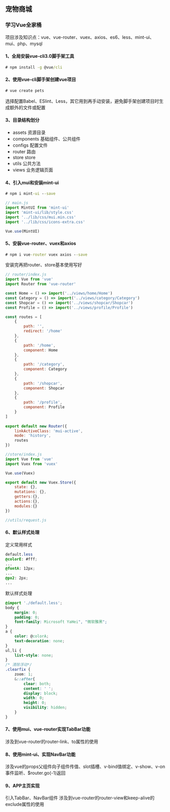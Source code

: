 ## 宠物商城

### 学习Vue全家桶
项目涉及知识点：vue、vue-router、vuex、axios、es6、less、mint-ui、mui、php、mysql

#### 1、全局安装vue-cli3.0脚手架工具
```cmd
# npm install -g @vue/cli
```

#### 2、使用vue-cli脚手架创建vue项目
```cmd
# vue create pets
```
选择配置Babel、ESlint、Less，其它用到再手动安装，避免脚手架创建项目时生成额外的文件或配置

#### 3、目录结构划分
- assets   				资源目录
- components		   基础组件、公共组件
- configs		               配置文件
- router			     路由
- store				     store
- utils			               公共方法
- views			             业务逻辑页面

#### 4、引入mui和安装mint-ui
```cmd
# npm i mint-ui --save
```
```js
// main.js
import MintUI from 'mint-ui'
import 'mint-ui/lib/style.css'
import '../lib/css/mui.min.css'
import '../lib/css/icons-extra.css'

Vue.use(MintUI)
```
#### 5、安装vue-router、vuex和axios
```cmd
# npm i vue-router vuex axios --save
```
安装完再把router、store基本使用写好
```js
// router/index.js
import Vue from 'vue'
import Router from 'vue-router'

const Home = () => import('../views/home/Home')
const Category = () => import('../views/category/Category')
const Shopcar = () => import('../views/shopcar/Shopcar')
const Profile = () => import('../views/profile/Profile')

const routes = [
    {
        path: '',
        redirect: '/home'
    },
    {
        path: '/home',
        component: Home
    },
    {
        path: '/category',
        component: Category
    },
    {
        path: '/shopcar',
        component: Shopcar
    },
    {
        path: '/profile',
        component: Profile
    }
]
    
export default new Router({
    linkActiveClass: 'mui-active',
    mode: 'history',
    routes
})

//store/index.js
import Vue from 'vue'
import Vuex from 'vuex'

Vue.use(Vuex)

export default new Vuex.Store({
	state: {},
	mutations: {},
	getters:{},
	actions:{},
	modules:{}
})

//utils/request.js
```
#### 6、默认样式处理
定义常用样式
```css
default.less
@colorE: #fff;
...
@fontA: 12px;
...
@px2: 2px;
...
```
默认样式处理
```css
@import './default.less';
body {
    margin: 0;
    padding: 0;
    font-family: Microsoft YaHei", "微软雅黑";
}
a {
    color: @colorA;
    text-decoration: none;
}
ul,li {
    list-style: none;
}
/* 清除浮动*/
.clearfix {
    zoom: 1;
    &::after{
        clear: both;
        content: ' ';
        display: block;
        width: 0;
        height: 0;
        visibility: hidden;
    }
}
```

#### 7、使用mui、vue-router实现TabBar功能
涉及到vue-router的router-link、to属性的使用

#### 8、使用mint-ui、实现NavBar功能
涉及vue的props父组件向子组件传值、slot插槽、v-bind值绑定、v-show、v-on事件监听、$router.go(-1)返回

#### 9、APP主页实现
引入TabBar、NavBar组件
涉及到vue-router的router-view和keep-alive的exclude属性的使用




